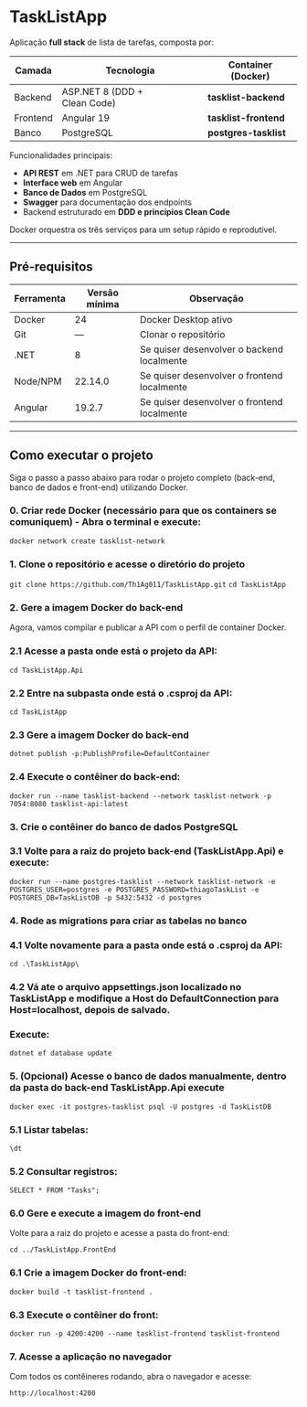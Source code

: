 # TaskListApp

Aplicação **full stack** de lista de tarefas, composta por:

| Camada   | Tecnologia                              | Container (Docker)    |
|----------|-----------------------------------------|-----------------------|
| Backend  | ASP.NET 8 (DDD + Clean Code)            | **tasklist-backend**  |
| Frontend | Angular 19                              | **tasklist-frontend** |
| Banco    | PostgreSQL                              | **postgres-tasklist** |

Funcionalidades principais:

* **API REST** em .NET para CRUD de tarefas  
* **Interface web** em Angular  
* **Banco de Dados** em PostgreSQL  
* **Swagger** para documentação dos endpoints  
* Backend estruturado em **DDD e princípios Clean Code**

Docker orquestra os três serviços para um setup rápido e reprodutível.

---

## Pré‑requisitos

| Ferramenta | Versão mínima | Observação                                  |
|------------|---------------|---------------------------------------------|
| Docker     | 24            | Docker Desktop ativo                        |
| Git        | —             | Clonar o repositório                        |
| .NET       | 8             | Se quiser desenvolver o backend localmente  |
| Node/NPM   | 22.14.0       | Se quiser desenvolver o frontend localmente |
| Angular    | 19.2.7        | Se quiser desenvolver o frontend localmente |

---


## Como executar o projeto

Siga o passo a passo abaixo para rodar o projeto completo (back-end, banco de dados e front-end) utilizando Docker.

### 0. Criar rede Docker (necessário para que os containers se comuniquem) - Abra o terminal e execute:

`docker network create tasklist-network`

### 1. Clone o repositório e acesse o diretório do projeto

`git clone https://github.com/Th1Ag011/TaskListApp.git`
`cd TaskListApp`

### 2. Gere a imagem Docker do back-end

Agora, vamos compilar e publicar a API com o perfil de container Docker.

### 2.1 Acesse a pasta onde está o projeto da API:
`cd TaskListApp.Api` 

### 2.2 Entre na subpasta onde está o .csproj da API:
`cd TaskListApp`

### 2.3 Gere a imagem Docker do back-end
`dotnet publish -p:PublishProfile=DefaultContainer` 

### 2.4 Execute o contêiner do back-end:
`docker run --name tasklist-backend --network tasklist-network -p 7054:8080 tasklist-api:latest`

### 3. Crie o contêiner do banco de dados PostgreSQL

### 3.1 Volte para a raiz do projeto back-end (TaskListApp.Api) e execute:

`docker run --name postgres-tasklist --network tasklist-network -e POSTGRES_USER=postgres -e POSTGRES_PASSWORD=thiagoTaskList -e POSTGRES_DB=TaskListDB -p 5432:5432 -d postgres`

### 4. Rode as migrations para criar as tabelas no banco

### 4.1 Volte novamente para a pasta onde está o .csproj da API:

`cd .\TaskListApp\ ` 

### 4.2 Vá ate o arquivo appsettings.json localizado no TaskListApp e modifique a Host do DefaultConnection para Host=localhost, depois de salvado. 
### Execute:

`dotnet ef database update`

### 5. (Opcional) Acesse o banco de dados manualmente, dentro da pasta do back-end TaskListApp.Api execute

`docker exec -it postgres-tasklist psql -U postgres -d TaskListDB`

### 5.1 Listar tabelas:
`\dt`

### 5.2 Consultar registros:
`SELECT * FROM "Tasks";`

### 6.0 Gere e execute a imagem do front-end

Volte para a raiz do projeto e acesse a pasta do front-end:

`cd ../TaskListApp.FrontEnd`

### 6.1 Crie a imagem Docker do front-end:

`docker build -t tasklist-frontend .`

### 6.3 Execute o contêiner do front:

`docker run -p 4200:4200 --name tasklist-frontend tasklist-frontend`

### 7. Acesse a aplicação no navegador

Com todos os contêineres rodando, abra o navegador e acesse:

`http://localhost:4200`
